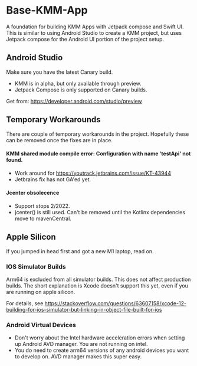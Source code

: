 # Base-KMM-App
A foundation for building KMM Apps with Jetpack compose and Swift UI.  This is similar to using
Android Studio to create a KMM project, but uses Jetpack compose for the Android UI portion of the
project setup. 

## Android Studio
Make sure you have the latest Canary build. 
- KMM is in alpha, but only available through preview.
- Jetpack Compose is only supported on Canary builds.

Get from: https://developer.android.com/studio/preview

## Temporary Workarounds
There are couple of temporary workarounds in the project. Hopefully these can be removed once the fixes are in place.

#### KMM shared module compile error: Configuration with name 'testApi' not found.
- Work around for https://youtrack.jetbrains.com/issue/KT-43944
- Jetbrains fix has not GA'ed yet.

#### Jcenter obsolecence
- Support stops 2/2022. 
- jcenter() is still used. Can't be removed until the Kotlinx dependencies move to mavenCentral.

## Apple Silicon
If you jumped in head first and got a new M1 laptop, read on.

### IOS Simulator Builds
Arm64 is excluded from all simulator builds. This does not affect production builds. The short
explanation is Xcode doesn't support this yet, even if you are running on apple silicon. 

For details, see https://stackoverflow.com/questions/63607158/xcode-12-building-for-ios-simulator-but-linking-in-object-file-built-for-ios

### Android Virtual Devices
- Don't worry about the Intel hardware acceleration errors when setting up Android AVD manager. You are not running on intel. 
- You do need to create arm64 versions of any android devices you want to develop on. AVD manager makes this super easy.


